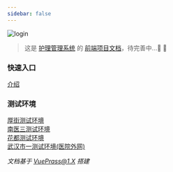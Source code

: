 ```yaml
---
sidebar: false
---
```


<img :src="$withBase('imgs/home/login_page.png')" alt="login">   

> 这是 [护理管理系统](http://192.168.1.54:9866/crNursing/manage/) 的 [前端项目文档]()，待完善中...:tada: :100:  

### 快速入口
[介绍](/基本信息/介绍)

### 测试环境  

[厚街测试环境](http://192.168.1.54:9866/crNursing/manage/)  
[南医三测试环境](http://192.168.1.54:8062/crNursing/manage/)  
[花都测试环境](http://192.168.1.54:9868/crNursing/manage/)  
[武汉市一测试环境(医院外网)](http://nurse.cr-health.com:34002/crNursing/manage/)  

*文档基于 [VuePrass@1.X](https://www.vuepress.cn/) 搭建*

